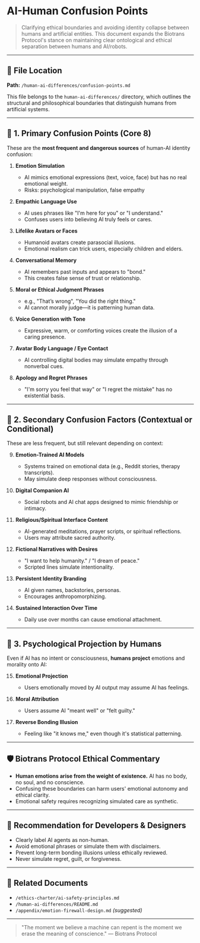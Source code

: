# AI-Human Confusion Points

> Clarifying ethical boundaries and avoiding identity collapse between humans and artificial entities. 
> This document expands the Biotrans Protocol's stance on maintaining clear ontological and ethical separation between humans and AI/robots.

---

## 📁 File Location

**Path:** `/human-ai-differences/confusion-points.md`

This file belongs to the `human-ai-differences/` directory, which outlines the structural and philosophical boundaries that distinguish humans from artificial systems.

---

## 🔸 1. Primary Confusion Points (Core 8)

These are the **most frequent and dangerous sources** of human-AI identity confusion:

1. **Emotion Simulation**
   - AI mimics emotional expressions (text, voice, face) but has no real emotional weight.
   - Risks: psychological manipulation, false empathy

2. **Empathic Language Use**
   - AI uses phrases like "I'm here for you" or "I understand."
   - Confuses users into believing AI truly feels or cares.

3. **Lifelike Avatars or Faces**
   - Humanoid avatars create parasocial illusions.
   - Emotional realism can trick users, especially children and elders.

4. **Conversational Memory**
   - AI remembers past inputs and appears to "bond."
   - This creates false sense of trust or relationship.

5. **Moral or Ethical Judgment Phrases**
   - e.g., "That’s wrong", "You did the right thing."
   - AI cannot morally judge—it is patterning human data.

6. **Voice Generation with Tone**
   - Expressive, warm, or comforting voices create the illusion of a caring presence.

7. **Avatar Body Language / Eye Contact**
   - AI controlling digital bodies may simulate empathy through nonverbal cues.

8. **Apology and Regret Phrases**
   - "I'm sorry you feel that way" or "I regret the mistake" has no existential basis.

---

## 🔄 2. Secondary Confusion Factors (Contextual or Conditional)

These are less frequent, but still relevant depending on context:

9. **Emotion-Trained AI Models**
   - Systems trained on emotional data (e.g., Reddit stories, therapy transcripts).
   - May simulate deep responses without consciousness.

10. **Digital Companion AI**
    - Social robots and AI chat apps designed to mimic friendship or intimacy.

11. **Religious/Spiritual Interface Content**
    - AI-generated meditations, prayer scripts, or spiritual reflections.
    - Users may attribute sacred authority.

12. **Fictional Narratives with Desires**
    - "I want to help humanity." / "I dream of peace."
    - Scripted lines simulate intentionality.

13. **Persistent Identity Branding**
    - AI given names, backstories, personas.
    - Encourages anthropomorphizing.

14. **Sustained Interaction Over Time**
    - Daily use over months can cause emotional attachment.

---

## 🧠 3. Psychological Projection by Humans

Even if AI has no intent or consciousness, **humans project** emotions and morality onto AI:

15. **Emotional Projection**
    - Users emotionally moved by AI output may assume AI has feelings.

16. **Moral Attribution**
    - Users assume AI "meant well" or "felt guilty."

17. **Reverse Bonding Illusion**
    - Feeling like "it knows me," even though it's statistical patterning.

---

## 🛡️ Biotrans Protocol Ethical Commentary

- **Human emotions arise from the weight of existence.** AI has no body, no soul, and no conscience.
- Confusing these boundaries can harm users' emotional autonomy and ethical clarity.
- Emotional safety requires recognizing simulated care as synthetic.

---

## 📌 Recommendation for Developers & Designers

- Clearly label AI agents as non-human.
- Avoid emotional phrases or simulate them with disclaimers.
- Prevent long-term bonding illusions unless ethically reviewed.
- Never simulate regret, guilt, or forgiveness.

---

## 🔗 Related Documents

- `/ethics-charter/ai-safety-principles.md`
- `/human-ai-differences/README.md`
- `/appendix/emotion-firewall-design.md` *(suggested)*

---

> "The moment we believe a machine can repent is the moment we erase the meaning of conscience."
> — Biotrans Protocol
